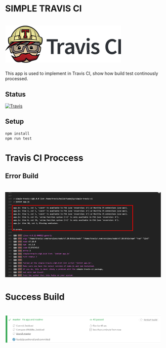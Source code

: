# SIMPLE TRAVIS CI

#   ![Travis CI](./travis-ci.png)

This app is used to implement in Travis CI, show how build test continously processed.

## Status
[![Travis](https://img.shields.io/travis/rust-lang/rust.svg)]()

## Setup
    npm install
    npm run test

# Travis CI Proccess
## Error Build
#   ![Build Fail](./build_1.png)

# Success Build
#   ![Build Success](./build_2.png)

